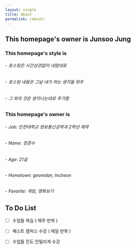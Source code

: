 ```yaml
---
layout: single
title: About
permalink: /about/
---
```


## This homepage's owner is Junsoo Jung



### This homepage's style is 

###### - 포스팅은 시간상관없이 내맘대로

###### - 포스팅 내용은 그날 내가 하는 생각들 위주

###### - 그 외의 것은 생각나는대로 추가함



### This homepage's owner is

###### - Job: 인천대학교 정보통신공학과 2학년 재학

###### - Name: 정준수

###### - Age: 21살

###### - Hometown: geomdan, Incheon

###### - Favarite:  게임, 영화보기



## To Do List

- [ ] 수업들 복습 ( 매주 반복 )
- [ ] 패스트 캠퍼스 수강 ( 매일 반복 )
- [ ] 수업들 진도 안밀리게 수강

